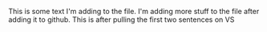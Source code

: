 This is some text I'm adding to the file. I'm adding more stuff to the file after adding it to github. This is after pulling the first two sentences on VS
